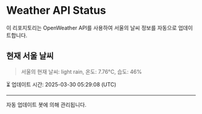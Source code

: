 
# Weather API Status

이 리포지토리는 OpenWeather API를 사용하여 서울의 날씨 정보를 자동으로 업데이트합니다.

## 현재 서울 날씨
> 서울의 현재 날씨: light rain, 온도: 7.76°C, 습도: 46%

⏳ 업데이트 시간: 2025-03-30 05:29:08 (UTC)

---
자동 업데이트 봇에 의해 관리됩니다.
